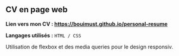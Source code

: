 ## CV en page web
  
**Lien vers mon CV : https://bouimust.github.io/personal-resume**
  
**Langages utilisés :**
``HTML / CSS`` 

Utilisation de flexbox et des media queries pour le design responsiv.